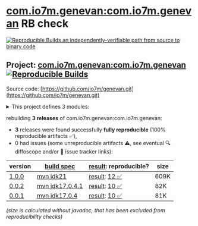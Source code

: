 [com.io7m.genevan:com.io7m.genevan](https://central.sonatype.com/artifact/com.io7m.genevan/com.io7m.genevan/versions) RB check
=======

[![Reproducible Builds](https://reproducible-builds.org/images/logos/rb.svg) an independently-verifiable path from source to binary code](https://reproducible-builds.org/)

## Project: [com.io7m.genevan:com.io7m.genevan](https://central.sonatype.com/artifact/com.io7m.genevan/com.io7m.genevan/versions) [![Reproducible Builds](https://img.shields.io/endpoint?url=https://raw.githubusercontent.com/jvm-repo-rebuild/reproducible-central/master/content/com/io7m/genevan/badge.json)](https://github.com/jvm-repo-rebuild/reproducible-central/blob/master/content/com/io7m/genevan/README.md)

Source code: [https://github.com/io7m/genevan.git](https://github.com/io7m/genevan.git)

<details><summary>This project defines 3 modules:</summary>

* [com.io7m.genevan:com.io7m.genevan](https://central.sonatype.com/artifact/com.io7m.genevan/com.io7m.genevan/1.0.0)
* [com.io7m.genevan:com.io7m.genevan.core](https://central.sonatype.com/artifact/com.io7m.genevan/com.io7m.genevan.core/1.0.0)
* [com.io7m.genevan:com.io7m.genevan.tests](https://central.sonatype.com/artifact/com.io7m.genevan/com.io7m.genevan.tests/1.0.0)
</details>

rebuilding **3 releases** of com.io7m.genevan:com.io7m.genevan:
- **3** releases were found successfully **fully reproducible** (100% reproducible artifacts :white_check_mark:),
- 0 had issues (some unreproducible artifacts :warning:, see eventual :mag: diffoscope and/or :memo: issue tracker links):

| version | [build spec](/BUILDSPEC.md) | [result](https://reproducible-builds.org/docs/jvm/): reproducible? | size |
| -- | --------- | ------ | -- |
| [1.0.0](https://central.sonatype.com/artifact/com.io7m.genevan/com.io7m.genevan/1.0.0/pom) | [mvn jdk21](com.io7m.genevan-1.0.0.buildspec) | [result](com.io7m.genevan-1.0.0.buildinfo): [12 :white_check_mark: ](com.io7m.genevan-1.0.0.buildcompare) | 609K |
| [0.0.2](https://central.sonatype.com/artifact/com.io7m.genevan/com.io7m.genevan/0.0.2/pom) | [mvn jdk17.0.4.1](com.io7m.genevan-0.0.2.buildspec) | [result](com.io7m.genevan-0.0.2.buildinfo): [10 :white_check_mark: ](com.io7m.genevan-0.0.2.buildcompare) | 82K |
| [0.0.1](https://central.sonatype.com/artifact/com.io7m.genevan/com.io7m.genevan/0.0.1/pom) | [mvn jdk17.0.4](com.io7m.genevan-0.0.1.buildspec) | [result](com.io7m.genevan-0.0.1.buildinfo): [10 :white_check_mark: ](com.io7m.genevan-0.0.1.buildcompare) | 81K |

<i>(size is calculated without javadoc, that has been excluded from reproducibility checks)</i>
